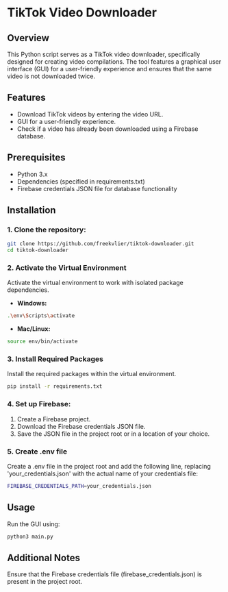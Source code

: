 # TikTok Video Downloader

## Overview
This Python script serves as a TikTok video downloader, specifically designed for creating video compilations. The tool features a graphical user interface (GUI) for a user-friendly experience and ensures that the same video is not downloaded twice.

## Features
- Download TikTok videos by entering the video URL.
- GUI for a user-friendly experience.
- Check if a video has already been downloaded using a Firebase database.

## Prerequisites
- Python 3.x
- Dependencies (specified in requirements.txt)
- Firebase credentials JSON file for database functionality

## Installation
### 1. Clone the repository:
```bash
git clone https://github.com/freekvlier/tiktok-downloader.git
cd tiktok-downloader
```

### 2. Activate the Virtual Environment

Activate the virtual environment to work with isolated package dependencies.

- **Windows:**
```bash
.\env\Scripts\activate
```

- **Mac/Linux:**
```bash
source env/bin/activate
```

### 3. Install Required Packages

Install the required packages within the virtual environment.

```bash
pip install -r requirements.txt
```

### 4. Set up Firebase:
1. Create a Firebase project.
2. Download the Firebase credentials JSON file.
3. Save the JSON file in the project root or in a location of your choice.

### 5. Create .env file
Create a .env file in the project root and add the following line, replacing 'your_credentials.json' with the actual name of your credentials file:

```bash
FIREBASE_CREDENTIALS_PATH=your_credentials.json
```

## Usage
Run the GUI using:

```bash
python3 main.py
```

## Additional Notes
Ensure that the Firebase credentials file (firebase_credentials.json) is present in the project root.
